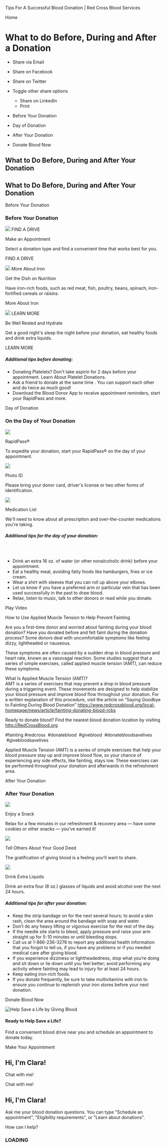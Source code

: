 Tips For A Successful Blood Donation | Red Cross Blood Services

Home

# What to do Before, During and After a Donation

*   Share via Email
    
*   Share on Facebook
    
*   Share on Twitter
    
*   Toggle other share options
    
    *   Share on LinkedIn
    *   Print
    
    
    

 

*   Before Your Donation
*   Day of Donation
*   After Your Donation
*   Donate Blood Now

## What to Do Before, During and After Your Donation

## What to Do Before, During and After Your Donation

Before Your Donation

### Before Your Donation

 ![](/content/dam/redcrossblood/rcb/icons-and-badges/tips-appointment.png.transform/282/q70/feature/image.png) FIND A DRIVE 

Make an Appointment

Select a donation type and find a convenient time that works best for you.

 FIND A DRIVE 

 ![](/content/dam/redcrossblood/rcb/icons-and-badges/tips-iron-food.png.transform/282/q70/feature/image.png) More About Iron 

Get the Dish on Nutrition

Have iron-rich foods, such as red meat, fish, poultry, beans, spinach, iron-fortified cereals or raisins.  

 More About Iron 

 ![](/content/dam/redcrossblood/rcb/icons-and-badges/good-nights-sleep.png.transform/282/q70/feature/image.png) LEARN MORE 

Be Well Rested and Hydrate

Get a good night's sleep the night before your donation, eat healthy foods and drink extra liquids.  

 LEARN MORE 

##### **Additional tips before donating:**

*   Donating Platelets? Don't take aspirin for 2 days before your appointment. Learn About Platelet Donations.
*   Ask a friend to donate at the same time . You can support each other and do twice as much good!
*   Download the Blood Donor App to receive appointment reminders, start your RapidPass and more.

Day of Donation

### On the Day of Your Donation

![](/content/dam/redcrossblood/rcb/icons-and-badges/tips-rapidpass.png.transform/282/q70/feature/image.png)

RapidPass®

To expedite your donation, start your RapidPass® on the day of your appointment.

![](/content/dam/redcrossblood/rcb/icons-and-badges/tips-photo-id.png.transform/282/q70/feature/image.png)

Photo ID

Please bring your donor card, driver's license or two other forms of identification.

![](/content/dam/redcrossblood/rcb/icons-and-badges/tips-medication-list.svg)

Medication List

We'll need to know about all prescription and over-the-counter medications you're taking.

##### **Additional tips for the day of your donation:**

#####  

*   Drink an extra 16 oz. of water (or other nonalcoholic drink) before your appointment.
*   Eat a healthy meal, avoiding fatty foods like hamburgers, fries or ice cream.
*   Wear a shirt with sleeves that you can roll up above your elbows.
*   Let us know if you have a preferred arm or particular vein that has been used successfully in the past to draw blood.
*   Relax, listen to music, talk to other donors or read while you donate.

  Play Video

How to Use Applied Muscle Tension to Help Prevent Fainting

Are you a first-time donor and worried about fainting during your blood donation? Have you donated before and felt faint during the donation process? Some donors deal with uncomfortable symptoms like feeling dizzy, lightheaded or nauseous.  
  
These symptoms are often caused by a sudden drop in blood pressure and heart rate, known as a vasovagal reaction. Some studies suggest that a series of simple exercises, called applied muscle tension (AMT), can reduce these symptoms.  
  
  
What Is Applied Muscle Tension (AMT)?  
AMT is a series of exercises that may prevent a drop in blood pressure during a triggering event. These movements are designed to help stabilize your blood pressure and improve blood flow throughout your donation. For a written explanation of this procedure, visit the article on “Saying Goodbye to Fainting During Blood Donation” https://www.redcrossblood.org/local-homepage/news/article/fainting-donating-blood-rcbs  
  
Ready to donate blood? Find the nearest blood donation location by visiting http://RedCrossBlood.org.  
  
#fainting #redcross  #donateblood  #giveblood  #donatebloodsavelives  #givebloodsavelives

Applied Muscle Tension (AMT) is a series of simple exercises that help your blood pressure stay up and improve blood flow, so your chance of experiencing any side effects, like fainting, stays low. These exercises can be performed throughout your donation and afterwards in the refreshment area.

After Your Donation

### After Your Donation

![](/content/dam/redcrossblood/rcb/icons-and-badges/cookie-snack.png.transform/282/q70/feature/image.png)

Enjoy a Snack

Relax for a few minutes in our refreshment & recovery area — have some cookies or other snacks — you’ve earned it!

![](/content/dam/redcrossblood/rcb/icons-and-badges/tips-tell-others.svg)

Tell Others About Your Good Deed

The gratification of giving blood is a feeling you'll want to share.  
  

![](/content/dam/redcrossblood/rcb/icons-and-badges/glass-water.svg)

Drink Extra Liquids

Drink an extra four (8 oz.) glasses of liquids and avoid alcohol over the next 24 hours.

##### **Additional tips for after your donation:**

*   Keep the strip bandage on for the next several hours; to avoid a skin rash, clean the area around the bandage with soap and water.
*   Don’t do any heavy lifting or vigorous exercise for the rest of the day.
*   If the needle site starts to bleed, apply pressure and raise your arm straight up for 5-10 minutes or until bleeding stops.
*   Call us at 1-866-236-3276 to report any additional health information that you forgot to tell us, if you have any problems or if you needed medical care after giving blood.
*   If you experience dizziness or lightheadedness, stop what you’re doing and sit down or lie down until you feel better; avoid performing any activity where fainting may lead to injury for at least 24 hours.
*   Keep eating iron-rich foods.
*   If you donate frequently, be sure to take multivitamins with iron to ensure you continue to replenish your iron stores before your next donation.

Donate Blood Now

![Help Save a Life by Giving Blood](/content/dam/redcrossblood/rcb/donors-with-masks/Male_donor_with_mask_donating_blood.jpg.transform/1288/q82/feature/image.jpeg)

#### Ready to Help Save a Life?

Find a convenient blood drive near you and schedule an appointment to donate today.  

 

 Make Your Appointment 

## Hi, I'm Clara!

Chat with me!

Chat with me!

## Hi, I'm Clara!

Ask me your blood donation questions. You can type "Schedule an appointment", "Eligibility requirements", or "Learn about donations".

How can I help?

   

### LOADING